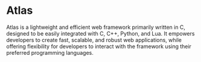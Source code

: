 # Atlas
Atlas is a lightweight and efficient web framework primarily written in C, designed to be easily integrated with C, C++, Python, and Lua. 
It empowers developers to create fast, scalable, and robust web applications, while offering flexibility for developers to interact with the framework using their preferred programming languages.
